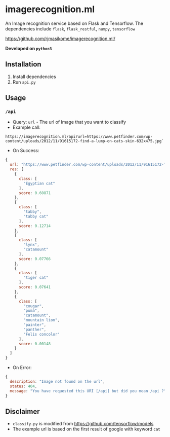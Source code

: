 # imagerecognition.ml
An Image recognition service based on Flask and Tensorflow. The dependencies include `flask`, `flask_restful`, `numpy`, `tensorflow`

https://github.com/rjmasikome/imagerecognition.ml/

**Developed on `python3`**

## Installation
1. Install dependencies
2. Run `api.py`

## Usage
### `/api`
* Query: `url` - The url of Image that you want to classify
* Example call: 
```
https://imagerecognition.ml/api?url=https://www.petfinder.com/wp-content/uploads/2012/11/91615172-find-a-lump-on-cats-skin-632x475.jpg`
```
* On Success: 
```js
{
  url: "https://www.petfinder.com/wp-content/uploads/2012/11/91615172-find-a-lump-on-cats-skin-632x475.jpg",
  res: [
    {
      class: [
        "Egyptian cat"
      ],
      score: 0.60871
    },
    {
      class: [
        "tabby",
        "tabby cat"
      ],
      score: 0.12714
    },
    {
      class: [
        "lynx",
        "catamount"
      ],
      score: 0.07766
    },
    {
      class: [
        "tiger cat"
      ],
      score: 0.07641
    },
    {
      class: [
        "cougar",
        "puma",
        "catamount",
        "mountain lion",
        "painter",
        "panther",
        "Felis concolor"
      ],
      score: 0.00148
    }
  ]
}
```
* On Error:
```js
{
  description: "Image not found on the url",
  status: 404,
  message: "You have requested this URI [/api] but did you mean /api ?"
}
```

## Disclaimer
* `classify.py` is modified from https://github.com/tensorflow/models
* The example url is based on the first result of google with keyword `cat`
